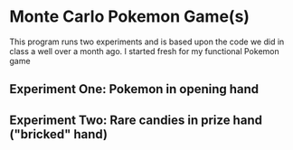 # Monte Carlo Pokemon Game(s)

This program runs two experiments and is based upon the code we did in class a well over a month ago.
I started fresh for my functional Pokemon game

## Experiment One: Pokemon in opening hand


## Experiment Two: Rare candies in prize hand ("bricked" hand)
